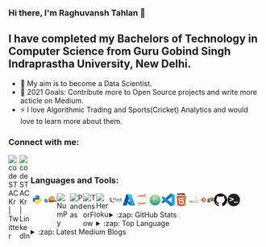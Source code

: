 ### Hi there, I'm Raghuvansh Tahlan 👋


## I have completed my Bachelors of Technology in Computer Science from Guru Gobind Singh Indraprastha University, New Delhi. 

- 🌱 My aim is to become a Data Scientist.
- 🥅 2021 Goals: Contribute more to Open Source projects and write more acticle on Medium.
- ⚡ I love Algorithmic Trading and Sports(Cricket) Analytics and would love to learn more about them.

### Connect with me:


[<img align="left" alt="codeSTACKr | Twitter" width="22px" src="https://cdn.jsdelivr.net/npm/simple-icons@v3/icons/twitter.svg" />][twitter]
[<img align="left" alt="codeSTACKr | LinkedIn" width="22px" src="https://cdn.jsdelivr.net/npm/simple-icons@v3/icons/linkedin.svg" />][linkedin]

<br />

### Languages and Tools:

<img align="left" alt="Python" width="26px" src="https://raw.githubusercontent.com/github/explore/80688e429a7d4ef2fca1e82350fe8e3517d3494d/topics/python/python.png" />
<img align="left" alt="Scikit Learn" width="26px" src="https://raw.githubusercontent.com/github/explore/80688e429a7d4ef2fca1e82350fe8e3517d3494d/topics/scikit-learn/scikit-learn.png" />
<img align="left" alt="NumPy " width="26px" src="https://cdn.jsdelivr.net/npm/simple-icons@v5/icons/numpy.svg" />
<img align="left" alt="Pandas" width="26px" src="https://cdn.jsdelivr.net/npm/simple-icons@v5/icons/pandas.svg" />
<img align="left" alt="TensorFlow" width="26px" src="https://cdn.jsdelivr.net/npm/simple-icons@v5/icons/tensorflow.svg" />
<img align="left" alt="Heroku" width="26px" src="https://cdn.jsdelivr.net/npm/simple-icons@v5/icons/heroku.svg" />
<img align="left" alt="Flask" width="26px" src="https://raw.githubusercontent.com/github/explore/80688e429a7d4ef2fca1e82350fe8e3517d3494d/topics/flask/flask.png" />
<img align="left" alt="Azure Functions" width="26px" src="https://raw.githubusercontent.com/github/explore/80688e429a7d4ef2fca1e82350fe8e3517d3494d/topics/azure/azure.png" />
<img align="left" alt="Jupyter Notebook" width="26px" src="https://raw.githubusercontent.com/github/explore/80688e429a7d4ef2fca1e82350fe8e3517d3494d/topics/jupyter-notebook/jupyter-notebook.png" />
<img align="left" alt="Atom" width="26px" src="https://raw.githubusercontent.com/github/explore/80688e429a7d4ef2fca1e82350fe8e3517d3494d/topics/atom/atom.png" />
<img align="left" alt="Visual Studio Code" width="26px" src="https://raw.githubusercontent.com/github/explore/80688e429a7d4ef2fca1e82350fe8e3517d3494d/topics/visual-studio-code/visual-studio-code.png" />
<img align="left" alt="HTML5" width="26px" src="https://raw.githubusercontent.com/github/explore/80688e429a7d4ef2fca1e82350fe8e3517d3494d/topics/html/html.png" />
<img align="left" alt="MySQL" width="26px" src="https://raw.githubusercontent.com/github/explore/80688e429a7d4ef2fca1e82350fe8e3517d3494d/topics/mysql/mysql.png" />
<img align="left" alt="Git" width="26px" src="https://raw.githubusercontent.com/github/explore/80688e429a7d4ef2fca1e82350fe8e3517d3494d/topics/git/git.png" />
<img align="left" alt="GitHub" width="26px" src="https://raw.githubusercontent.com/github/explore/78df643247d429f6cc873026c0622819ad797942/topics/github/github.png" />
<img align="left" alt="Terminal" width="26px" src="https://raw.githubusercontent.com/github/explore/80688e429a7d4ef2fca1e82350fe8e3517d3494d/topics/terminal/terminal.png" />


<br />
<br />

<!--START_SECTION:waka-->
<!--END_SECTION:waka-->


<details>
  <summary>:zap: GitHub Stats</summary>

  <img align="left" alt="Raghuvansh's GitHub Stats" src="https://github-readme-rvt123.vercel.app/api?username=rvt123&show_icons=true&hide_border=true" />

</details>

<details>
  <summary>:zap: Top Language</summary>

  <img align="left" alt="Raghuvansh's Top Languages" src="https://github-readme-rvt123.vercel.app/api/top-langs/?username=rvt123&layout=compact" />

</details>

<details>
  <summary>:zap: Latest Medium Blogs</summary>
  <a target="_blank" href="https://github-readme-medium-recent-article.vercel.app/medium/@raghuvansh/0"><img src="https://github-readme-medium-recent-article.vercel.app/medium/@raghuvansh/0" alt="Recent Article 0"> 
  
  <a target="_blank" href="https://github-readme-medium-recent-article.vercel.app/medium/@raghuvansh/1"><img src="https://github-readme-medium-recent-article.vercel.app/medium/@raghuvansh/1" alt="Recent Article 1"> 
    
  <a target="_blank" href="https://github-readme-medium-recent-article.vercel.app/medium/@raghuvansh/2"><img src="https://github-readme-medium-recent-article.vercel.app/medium/@raghuvansh/2" alt="Recent Article 2"> 
    
    <a target="_blank" href="https://github-readme-medium-recent-article.vercel.app/medium/@raghuvansh/3"><img src="https://github-readme-medium-recent-article.vercel.app/medium/@raghuvansh/3" alt="Recent Article 3"> 

</details>


[twitter]: https://twitter.com/RaghuvanshTahl1
[linkedin]: https://linkedin.com/in/raghuvansh-tahlan/
